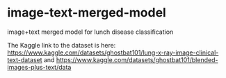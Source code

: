 # image-text-merged-model
image+text merged model for lunch disease classification

The Kaggle link to the dataset is here: 
https://www.kaggle.com/datasets/ghostbat101/lung-x-ray-image-clinical-text-dataset and https://www.kaggle.com/datasets/ghostbat101/blended-images-plus-text/data
